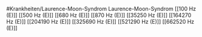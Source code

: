 #Krankheiten/Laurence-Moon-Syndrom
Laurence-Moon-Syndrom
[[100 Hz (E)]]
[[500 Hz (E)]]
[[680 Hz (E)]]
[[870 Hz (E)]]
[[35250 Hz (E)]]
[[164270 Hz (E)]]
[[204190 Hz (E)]]
[[325690 Hz (E)]]
[[521290 Hz (E)]]
[[662520 Hz (E)]]
